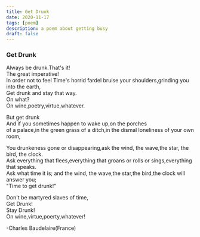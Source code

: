 ```yaml
---
title: Get Drunk
date: 2020-11-17
tags: [poem]
description: a poem about getting busy
draft: false
---
```


### Get Drunk
Always be drunk.That's it! <br>
The great imperative! <br>
In order not to feel Time's horrid fardel bruise your shoulders,grinding you into the earth,</br>
Get drunk and stay that way.<br>
On what?<br>
On wine,poetry,virtue,whatever. <br>

<p>
But get drunk <br>
And if you sometimes happen to wake up,on the porches <br>
of a palace,in the green grass of a ditch,in the dismal loneliness of your own room, <br>
</p>

<p>
You drunkeness gone or disappearing,ask the wind, the wave,the star, the bird, the clock. <br>
Ask everything that flees,everything that groans or rolls or sings,everything that speaks. <br>
Ask what time it is; and the wind, the wave,the star,the bird,the clock will answer you; <br>
"Time to get drunk!" <br>
</p>

<p>
Don't be martyred slaves of time, <br>
Get Drunk! <br>
Stay Drunk! <br>
On wine,virtue,poerty,whatever! <br>
</p>

-Charles Baudelaire(France)

